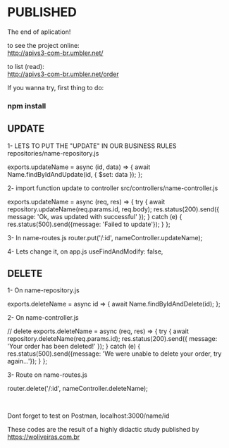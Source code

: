 <h1>PUBLISHED</h1>
The end of aplication!


to see the project online:<br>
http://apivs3-com-br.umbler.net/


to list (read):<br>
http://apivs3-com-br.umbler.net/order

If you wanna try, first thing to do:
<h3>npm install</h3>



<h2>UPDATE</h2>

1- LETS TO PUT THE "UPDATE" IN OUR BUSINESS RULES
 repositories/name-repository.js

exports.updateName = async (id, data) => {
  await Name.findByIdAndUpdate(id, {
    $set: data
  });
};

2- import function update to controller
  src/controllers/name-controller.js

  exports.updateName = async (req, res) => {
  try {
    await repository.updateName(req.params.id, req.body);
    res.status(200).send({
      message: 'Ok, was updated with successful'
    });
  } catch (e) {
    res.status(500).send({message: 'Failed to update'});
  }
};


3- In name-routes.js 
router.put('/:id', nameController.updateName);


4-  Lets change it, on app.js
useFindAndModify: false,



<h2>DELETE</h2>


1- On name-repository.js

  exports.deleteName = async id => {
  await Name.findByIdAndDelete(id);
};

2- On name-controller.js


// delete
exports.deleteName = async (req, res) => {
  try {
    await repository.deleteName(req.params.id);
    res.status(200).send({
      message: 'Your order has been deleted!'
    });
  } catch (e) {
    res.status(500).send({message: 'We were unable to delete your order, try again...'});
  }
};


3- Route on name-routes.js

  router.delete('/:id', nameController.deleteName);






<br>

Dont forget to test on Postman, localhost:3000/name/id

<tr>

These codes are the result of a highly didactic study published by https://woliveiras.com.br

